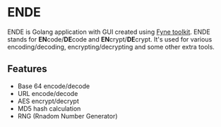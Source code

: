 # ENDE

ENDE is Golang application with GUI created using [Fyne toolkit](https://fyne.io/).
ENDE stands for **EN**code/**DE**code and **EN**crypt/**DE**crypt.
It's used for various encoding/decoding, encrypting/decrypting and some other extra tools.

## Features

- Base 64 encode/decode
- URL encode/decode
- AES encrypt/decrypt
- MD5 hash calculation
- RNG (Rnadom Number Generator)
